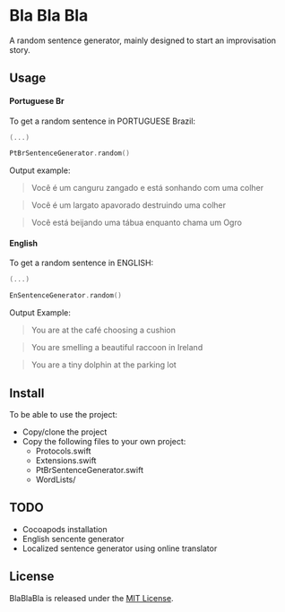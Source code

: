 # Bla Bla Bla
A random sentence generator, mainly designed to start an improvisation story. 

## Usage
#### Portuguese Br
To get a random sentence in PORTUGUESE Brazil: 
```swift
(...)

PtBrSentenceGenerator.random()
```

Output example:
> Você é um canguru zangado e está sonhando com uma colher

> Você é um largato apavorado destruindo uma colher

> Você está beijando uma tábua enquanto chama um Ogro

#### English
To get a random sentence in ENGLISH:
```swift
(...)

EnSentenceGenerator.random()
```

Output Example:
> You are at the café choosing a cushion

>You are smelling a beautiful raccoon in Ireland

>You are a tiny dolphin at the parking lot

## Install
To be able to use the project:
- Copy/clone the project
- Copy the following files to your own project: 
    - Protocols.swift
    - Extensions.swift
    - PtBrSentenceGenerator.swift
    - WordLists/
 
## TODO
- Cocoapods installation
- English sencente generator
- Localized sentence generator using online translator

## License
BlaBlaBla is released under the [MIT License](LICENSE).
